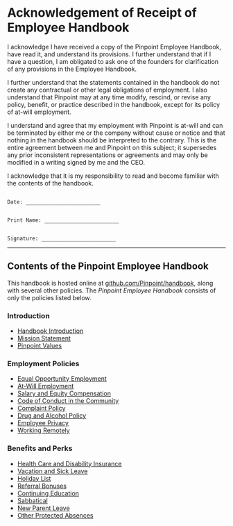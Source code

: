 # Acknowledgement of Receipt of Employee Handbook

I acknowledge I have received a copy of the Pinpoint Employee Handbook, have read it, and understand its provisions.  I further understand that if I have a question, I am obligated to ask one of the founders for clarification of any provisions in the Employee Handbook.

I further understand that the statements contained in the handbook do not create any contractual or other legal obligations of employment.  I also understand that Pinpoint may at any time modify, rescind, or revise any policy, benefit, or practice described in the handbook, except for its policy of at-will employment.


I understand and agree that my employment with Pinpoint is at-will and can be terminated by either me or the company without cause or notice and that nothing in the handbook should be interpreted to the contrary.  This is the entire agreement between me and Pinpoint on this subject; it supersedes any prior inconsistent representations or agreements and may only be modified in a writing signed by me and the CEO.


I acknowledge that it is my responsibility to read and become familiar with the contents of the handbook.



```

Date: ________________________


Print Name: ________________________


Signature: ________________________

```

***


## Contents of the Pinpoint Employee Handbook
This handbook is hosted online at [github.com/Pinpoint/handbook](https://github.com/handbook), along with several other policies. The *Pinpoint Employee Handbook* consists of only the policies listed below.

### Introduction
* [Handbook Introduction](https://github.com/Pinpoint/handbook/blob/master/Hiring%20Documents/Handbook%20Introduction.md)
* [Mission Statement](https://github.com/Pinpoint/handbook/blob/master/Mission%20Statement.md)
* [Pinpoint Values](https://github.com/Pinpoint/handbook/blob/master/Pinpoint%20Values.md)

### Employment Policies
* [Equal Opportunity Employment](https://github.com/Pinpoint/handbook/blob/master/Employment%20Policies/Equal%20Opportunity%20Employment.md)
* [At-Will Employment](https://github.com/Pinpoint/handbook/blob/master/Employment%20Policies/At-Will%20Employment.md)
* [Salary and Equity Compensation](https://github.com/Pinpoint/handbook/blob/master/Employment%20Policies/Salary%20and%20Equity%20Compensation.md)
* [Code of Conduct in the Community](https://github.com/Pinpoint/handbook/blob/master/Employment%20Policies/Code%20of%20Conduct%20in%20the%20Community.md)
* [Complaint Policy](https://github.com/Pinpoint/handbook/blob/master/Employment%20Policies/Complaint%20Policy.md)
* [Drug and Alcohol Policy](https://github.com/Pinpoint/handbook/blob/master/Employment%20Policies/Drug%20and%20Alcohol%20Policy.md)
* [Employee Privacy](https://github.com/Pinpoint/handbook/blob/master/Employment%20Policies/Employee%20Privacy.md)
* [Working Remotely](https://github.com/Pinpoint/handbook/blob/master/Employment%20Policies/Working%20Remotely.md)

### Benefits and Perks
* [Health Care and Disability Insurance](https://github.com/Pinpoint/handbook/blob/master/Benefits%20and%20Perks/Healthcare%20and%20Disability%20Insurance.md)
* [Vacation and Sick Leave](https://github.com/Pinpoint/handbook/blob/master/Benefits%20and%20Perks/Vacation%20and%20Sick%20Leave.md)
* [Holiday List](https://github.com/Pinpoint/handbook/blob/master/Benefits%20and%20Perks/Holiday%20List.md)
* [Referral Bonuses](https://github.com/Pinpoint/handbook/blob/master/Benefits%20and%20Perks/Referral%20Bonuses.md)
* [Continuing Education](https://github.com/Pinpoint/handbook/blob/master/Benefits%20and%20Perks/Continuing%20Education.md)
* [Sabbatical](https://github.com/Pinpoint/handbook/blob/master/Benefits%20and%20Perks/Sabbatical.md)
* [New Parent Leave](https://github.com/Pinpoint/handbook/blob/master/Benefits%20and%20Perks/New%20Parent%20Leave.md)
* [Other Protected Absences](https://github.com/Pinpoint/handbook/blob/master/Benefits%20and%20Perks/Other%20Protected%20Absences.md)
